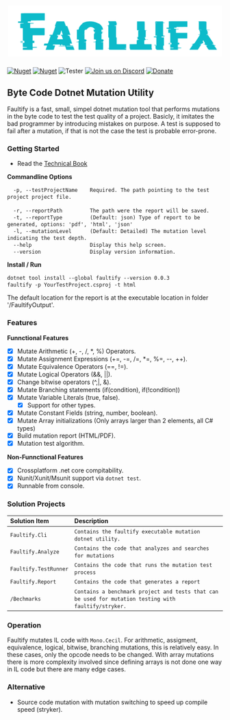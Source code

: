 <h1 align="center"><img width="500" src="docs/full-logo.png" /></h1>

[![Nuget](https://img.shields.io/nuget/v/faultify.svg?color=blue&label=faultify&style=flat-square)](https://www.nuget.org/packages/faultify/)
[![Nuget](https://img.shields.io/nuget/dt/faultify.svg?style=flat-square)](https://www.nuget.org/packages/faultify/)
![Tester](https://github.com/Faultify/Faultify/workflows/Tester/badge.svg?branch=main)
[![Join us on Discord](https://img.shields.io/discord/801802378721493044.svg?logo=discord)](https://discord.gg/8aKeQFtcnT) 
[![Donate](https://img.shields.io/badge/Donate-PayPal-green.svg)](https://www.paypal.com/cgi-bin/webscr?cmd=_s-xclick&hosted_button_id=Z8QK6XU749JB2)

## Byte Code Dotnet Mutation Utility
Faultify is a fast, small, simpel dotnet mutation tool that performs mutations in the byte code to test the test quality of a project. 
Basicly, it imitates the bad programmer by introducing mistakes on purpose. 
A test is supposed to fail after a mutation, if that is not the case the test is probable error-prone.

### Getting Started

- Read the [Technical Book](https://faultify.github.io/Faultify/index.html)

**Commandline Options**

```
  -p, --testProjectName    Required. The path pointing to the test project project file.
  
  -r, --reportPath         The path were the report will be saved.
  -t, --reportType         (Default: json) Type of report to be generated, options: 'pdf', 'html', 'json'
  -l, --mutationLevel      (Default: Detailed) The mutation level indicating the test depth.
  --help                   Display this help screen.
  --version                Display version information.
```

**Install / Run**

```
dotnet tool install --global faultify --version 0.0.3
faultify -p YourTestProject.csproj -t html
```

The default location for the report is at the executable location in folder '/FaultifyOutput'.

### Features

**Funnctional Features**
- [X] Mutate Arithmetic (+, -, /, *, %) Operators.
- [X] Mutate Assignment Expressions (+=, -=, /=, *=, %=, --, ++).
- [X] Mutate Equivalence Operators (==, !=).
- [X] Mutate Logical Operators (&&, ||).
- [X] Change bitwise operators (^,|, &).
- [X] Mutate Branching statements (if(condition), if(!condition))
- [X] Mutate Variable Literals (true, false).
     - [X] Support for other types.
- [X] Mutate Constant Fields (string, number, boolean).
- [X] Mutate Array initializations (Only arrays larger than 2 elements, all C# types)
- [X] Build mutation report (HTML/PDF).
- [x] Mutation test algorithm.

**Non-Funnctional Features**
- [X] Crossplatform .net core compitability. 
- [X] Nunit/Xunit/Msunit support via `dotnet test`.
- [X] Runnable from console. 

### Solution Projects

| Solution Item | Description |
| :----- | :----- |
| `Faultify.Cli` | `Contains the faultify executable mutation dotnet utility.`|
| `Faultify.Analyze` | `Contains the code that analyzes and searches for mutations`|
| `Faultify.TestRunner` | `Contains the code that runs the mutation test process`|
| `Faultify.Report` | `Contains the code that generates a report`|
| `/Bechmarks` | `Contains a benchmark project and tests that can be used for mutation testing with faultify/stryker.`|

### Operation
Faultify mutates IL code with `Mono.Cecil`. For arithmetic, assigment, equivalence, logical, bitwise, branching mutations, this is relatively easy. In these cases, only the opcode needs to be changed. With array mutations there is more complexity involved since defining arrays is not done one way in IL code but there are many edge cases.

### Alternative
- Source code mutation with mutation switching to speed up compile speed (stryker). 
